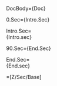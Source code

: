 DocBody={Doc}

0.Sec={Intro.Sec}

Intro.Sec=<br>{Intro.sec}<br>

90.Sec={End.Sec}

End.Sec=<br>{End.sec}<br>

=[Z/Sec/Base]